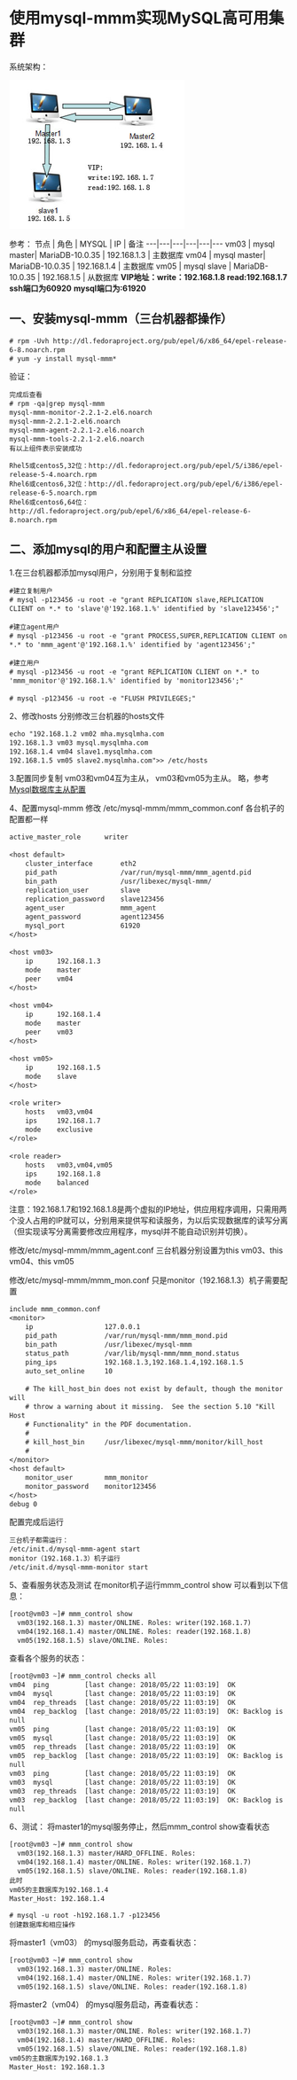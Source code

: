 # 使用mysql-mmm实现MySQL高可用集群

系统架构：

![jiagou](jiagou.jpg)

参考：
节点 | 角色 | MYSQL  | IP | 备注
---|---|---|---|---|---
vm03 | mysql master| MariaDB-10.0.35  | 192.168.1.3 | 主数据库
vm04 | mysql master| MariaDB-10.0.35  | 192.168.1.4 | 主数据库
vm05 | mysql slave | MariaDB-10.0.35  | 192.168.1.5 | 从数据库
**VIP地址：write：192.168.1.8 read:192.168.1.7**
**ssh端口为60920**
**mysql端口为:61920**

## 一、安装mysql-mmm（三台机器都操作）
```
# rpm -Uvh http://dl.fedoraproject.org/pub/epel/6/x86_64/epel-release-6-8.noarch.rpm
# yum -y install mysql-mmm*
```
验证：
```
完成后查看  
# rpm -qa|grep mysql-mmm
mysql-mmm-monitor-2.2.1-2.el6.noarch
mysql-mmm-2.2.1-2.el6.noarch
mysql-mmm-agent-2.2.1-2.el6.noarch
mysql-mmm-tools-2.2.1-2.el6.noarch
有以上组件表示安装成功
```
```
Rhel5或centos5,32位：http://dl.fedoraproject.org/pub/epel/5/i386/epel-release-5-4.noarch.rpm
Rhel6或centos6,32位：http://dl.fedoraproject.org/pub/epel/6/i386/epel-release-6-5.noarch.rpm
Rhel6或centos6,64位：http://dl.fedoraproject.org/pub/epel/6/x86_64/epel-release-6-8.noarch.rpm
```

## 二、添加mysql的用户和配置主从设置

1.在三台机器都添加mysql用户，分别用于复制和监控

```
#建立复制用户
# mysql -p123456 -u root -e "grant REPLICATION slave,REPLICATION CLIENT on *.* to 'slave'@'192.168.1.%' identified by 'slave123456';"

#建立agent用户
# mysql -p123456 -u root -e "grant PROCESS,SUPER,REPLICATION CLIENT on *.* to 'mmm_agent'@'192.168.1.%' identified by 'agent123456';"

#建立用户
# mysql -p123456 -u root -e "grant REPLICATION CLIENT on *.* to 'mmm_monitor'@'192.168.1.%' identified by 'monitor123456';"

# mysql -p123456 -u root -e "FLUSH PRIVILEGES;"
```
2、修改hosts
分别修改三台机器的hosts文件
```
echo "192.168.1.2 vm02 mha.mysqlmha.com
192.168.1.3 vm03 mysql.mysqlmha.com
192.168.1.4 vm04 slave1.mysqlmha.com
192.168.1.5 vm05 slave2.mysqlmha.com">> /etc/hosts
```

3.配置同步复制
vm03和vm04互为主从， vm03和vm05为主从。
略，参考[Mysql数据库主从配置](https://github.com/funet8/MYSQL/wiki/Mysql%25E6%2595%25B0%25E6%258D%25AE%25E5%25BA%2593%25E4%25B8%25BB%25E4%25BB%258E%25E9%2585%258D%25E7%25BD%25AE)

4、配置mysql-mmm
修改 /etc/mysql-mmm/mmm_common.conf  各台机子的配置都一样

```
active_master_role      writer

<host default>
    cluster_interface       eth2
    pid_path                /var/run/mysql-mmm/mmm_agentd.pid
    bin_path                /usr/libexec/mysql-mmm/
    replication_user        slave
    replication_password    slave123456
    agent_user              mmm_agent
    agent_password          agent123456
	mysql_port              61920
</host>

<host vm03>
    ip      192.168.1.3
    mode    master
    peer    vm04
</host>

<host vm04>
    ip      192.168.1.4
    mode    master
    peer    vm03
</host>

<host vm05>
    ip      192.168.1.5
    mode    slave
</host>

<role writer>
    hosts   vm03,vm04
    ips     192.168.1.7
    mode    exclusive
</role>

<role reader>
    hosts   vm03,vm04,vm05
    ips     192.168.1.8
    mode    balanced
</role>
```
注意：192.168.1.7和192.168.1.8是两个虚拟的IP地址，供应用程序调用，只需用两个没人占用的IP就可以，分别用来提供写和读服务，为以后实现数据库的读写分离（但实现读写分离需要修改应用程序，mysql并不能自动识别并切换）。

修改/etc/mysql-mmm/mmm_agent.conf
三台机器分别设置为this vm03、this vm04、this vm05

修改/etc/mysql-mmm/mmm_mon.conf
只是monitor（192.168.1.3）机子需要配置
```
include mmm_common.conf
<monitor>
    ip                  127.0.0.1
    pid_path            /var/run/mysql-mmm/mmm_mond.pid
    bin_path            /usr/libexec/mysql-mmm
    status_path         /var/lib/mysql-mmm/mmm_mond.status
    ping_ips            192.168.1.3,192.168.1.4,192.168.1.5
    auto_set_online     10

    # The kill_host_bin does not exist by default, though the monitor will
    # throw a warning about it missing.  See the section 5.10 "Kill Host 
    # Functionality" in the PDF documentation.
    #
    # kill_host_bin     /usr/libexec/mysql-mmm/monitor/kill_host
    #
</monitor>
<host default>
    monitor_user        mmm_monitor
    monitor_password    monitor123456
</host>
debug 0
```
配置完成后运行
```
三台机子都需运行：
/etc/init.d/mysql-mmm-agent start
monitor（192.168.1.3）机子运行
/etc/init.d/mysql-mmm-monitor start

```

5、查看服务状态及测试
在monitor机子运行mmm_control show
可以看到以下信息：
```
[root@vm03 ~]# mmm_control show
  vm03(192.168.1.3) master/ONLINE. Roles: writer(192.168.1.7)
  vm04(192.168.1.4) master/ONLINE. Roles: reader(192.168.1.8)
  vm05(192.168.1.5) slave/ONLINE. Roles: 
```
查看各个服务的状态：
```
[root@vm03 ~]# mmm_control checks all
vm04  ping         [last change: 2018/05/22 11:03:19]  OK
vm04  mysql        [last change: 2018/05/22 11:03:19]  OK
vm04  rep_threads  [last change: 2018/05/22 11:03:19]  OK
vm04  rep_backlog  [last change: 2018/05/22 11:03:19]  OK: Backlog is null
vm05  ping         [last change: 2018/05/22 11:03:19]  OK
vm05  mysql        [last change: 2018/05/22 11:03:19]  OK
vm05  rep_threads  [last change: 2018/05/22 11:03:19]  OK
vm05  rep_backlog  [last change: 2018/05/22 11:03:19]  OK: Backlog is null
vm03  ping         [last change: 2018/05/22 11:03:19]  OK
vm03  mysql        [last change: 2018/05/22 11:03:19]  OK
vm03  rep_threads  [last change: 2018/05/22 11:03:19]  OK
vm03  rep_backlog  [last change: 2018/05/22 11:03:19]  OK: Backlog is null
```
6、测试：
将master1的mysql服务停止，然后mmm_control show查看状态
```
[root@vm03 ~]# mmm_control show
  vm03(192.168.1.3) master/HARD_OFFLINE. Roles: 
  vm04(192.168.1.4) master/ONLINE. Roles: writer(192.168.1.7)
  vm05(192.168.1.5) slave/ONLINE. Roles: reader(192.168.1.8)
此时
vm05的主数据库为192.168.1.4
Master_Host: 192.168.1.4
```
```
# mysql -u root -h192.168.1.7 -p123456
创建数据库和相应操作
```
将master1（vm03） 的mysql服务启动，再查看状态：
```
[root@vm03 ~]# mmm_control show
  vm03(192.168.1.3) master/ONLINE. Roles: 
  vm04(192.168.1.4) master/ONLINE. Roles: writer(192.168.1.7)
  vm05(192.168.1.5) slave/ONLINE. Roles: reader(192.168.1.8)
```
将master2（vm04） 的mysql服务启动，再查看状态：
```
[root@vm03 ~]# mmm_control show
  vm03(192.168.1.3) master/ONLINE. Roles: writer(192.168.1.7)
  vm04(192.168.1.4) master/HARD_OFFLINE. Roles: 
  vm05(192.168.1.5) slave/ONLINE. Roles: reader(192.168.1.8)
vm05的主数据库为192.168.1.3
Master_Host: 192.168.1.3
```




